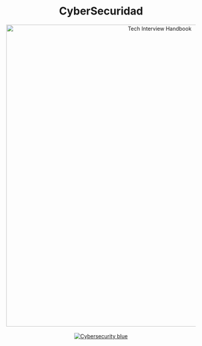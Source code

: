<h1 align="center"> CyberSecuridad </h1>
<div align="center">
  <!--<a href="https://yangshun.github.io/tech-interview-handbook/">
    <img src="https://www.kindpng.com/picc/b/222/2223087.png" alt="Tech Interview Handbook" width="400">
  </a> -->
  <img src="https://www.kindpng.com/picc/b/222/2223087.png" alt="Tech Interview Handbook" width="800">
  <br><br>
  <a href="https://github.com/BrandPM18/MarkdownReports/tree/master/CyberSecurity">
    <img src="https://img.shields.io/badge/Course-Cybersecurity-blue" alt="Cybersecurity blue">
  </a>
  <br>
  <p>
  <!--  <em>Credits: <a href="https://dribbble.com/shots/3831443-Tech-Interview-Handbook">Illustration</a> by <a href="https://dribbble.com/yangheng">@Brand_PM</a></em>
  </p>
  <h3>
    <a href="https://yangshun.github.io/tech-interview-handbook/">Read on the website</a>
  </h3>-->
</div>
